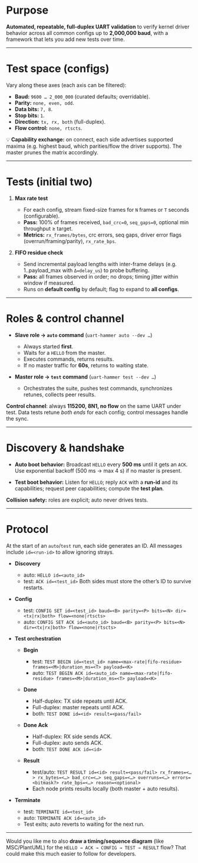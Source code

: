 # Purpose

**Automated, repeatable, full-duplex UART validation** to verify kernel driver behavior across all common configs up to **2,000,000 baud**, with a framework that lets you add new tests over time.

---

# Test space (configs)

Vary along these axes (each axis can be filtered):

* **Baud:** `9600 … 2_000_000` (curated defaults; overridable).
* **Parity:** `none, even, odd`.
* **Data bits:** `7, 8`.
* **Stop bits:** `1`.
* **Direction:** `tx, rx, both` (full-duplex).
* **Flow control:** `none, rtscts`.

💡 **Capability exchange:** on connect, each side advertises supported maxima (e.g. highest baud, which parities/flow the driver supports). The master prunes the matrix accordingly.

---

# Tests (initial two)

1. **Max rate test**

   * For each config, stream fixed-size frames for `N` frames or `T` seconds (configurable).
   * **Pass:** 100% of frames received, `bad_crc=0`, `seq_gaps=0`, optional min throughput ≥ target.
   * **Metrics:** `rx_frames/bytes`, crc errors, seq gaps, driver error flags (overrun/framing/parity), `rx_rate_bps`.

2. **FIFO residue check**

   * Send incremental payload lengths with inter-frame delays (e.g. 1..payload\_max with `Δ=delay_us`) to probe buffering.
   * **Pass:** all frames observed in order; no drops; timing jitter within window if measured.
   * Runs on **default config** by default; flag to expand to **all configs**.

---

# Roles & control channel

* **Slave role → `auto` command**
  (`uart-hammer auto --dev …`)

  * Always started **first**.
  * Waits for a `HELLO` from the master.
  * Executes commands, returns results.
  * If no master traffic for **60s**, returns to waiting state.

* **Master role → `test` command**
  (`uart-hammer test --dev …`)

  * Orchestrates the suite, pushes test commands, synchronizes retunes, collects peer results.

**Control channel**: always **115200, 8N1, no flow** on the same UART under test.
Data tests retune *both ends* for each config; control messages handle the sync.

---

# Discovery & handshake

* **Auto boot behavior:**
  Broadcast `HELLO` every **500 ms** until it gets an `ACK`.
  Use exponential backoff (500 ms → max 4 s) if no master is present.

* **Test boot behavior:**
  Listen for `HELLO`; reply `ACK` with a **run-id** and its capabilities; request peer capabilities; compute the **test plan**.

**Collision safety:** roles are explicit; auto never drives tests.

---

# Protocol

At the start of an `auto`/`test` run, each side generates an ID.
All messages include `id=<run-id>` to allow ignoring strays.

* **Discovery**

  * auto: `HELLO id=<auto_id>`
  * test: `ACK id=<test_id>`
    Both sides must store the other’s ID to survive restarts.

* **Config**

  * test:
    `CONFIG SET id=<test_id> baud=<B> parity=<P> bits=<N> dir=<tx|rx|both> flow=<none|rtscts>`
  * auto:
    `CONFIG SET ACK id=<auto_id> baud=<B> parity=<P> bits=<N> dir=<tx|rx|both> flow=<none|rtscts>`

* **Test orchestration**

  * **Begin**

    * test:
      `TEST BEGIN id=<test_id> name=<max-rate|fifo-residue> frames=<M>|duration_ms=<T> payload=<K>`
    * auto:
      `TEST BEGIN ACK id=<auto_id> name=<max-rate|fifo-residue> frames=<M>|duration_ms=<T> payload=<K>`
  * **Done**

    * Half-duplex: TX side repeats until ACK.
    * Full-duplex: master repeats until ACK.
    * both:
      `TEST DONE id=<id> result=<pass/fail>`
  * **Done Ack**

    * Half-duplex: RX side sends ACK.
    * Full-duplex: auto sends ACK.
    * both:
      `TEST DONE ACK id=<id>`
  * **Result**

    * test/auto:
      `TEST RESULT id=<id> result=<pass/fail> rx_frames=<…> rx_bytes=<…> bad_crc=<…> seq_gaps=<…> overruns=<…> errors=<bitmask?> rate_bps=<…> reason=<optional>`
    * Each node prints results locally (both master + auto results).

* **Terminate**

  * test: `TERMINATE id=<test_id>`
  * auto: `TERMINATE ACK id=<auto_id>`
  * Test exits; auto reverts to waiting for the next run.

---

Would you like me to also **draw a timing/sequence diagram** (like MSC/PlantUML) for the `HELLO → ACK → CONFIG → TEST → RESULT` flow? That could make this much easier to follow for developers.
